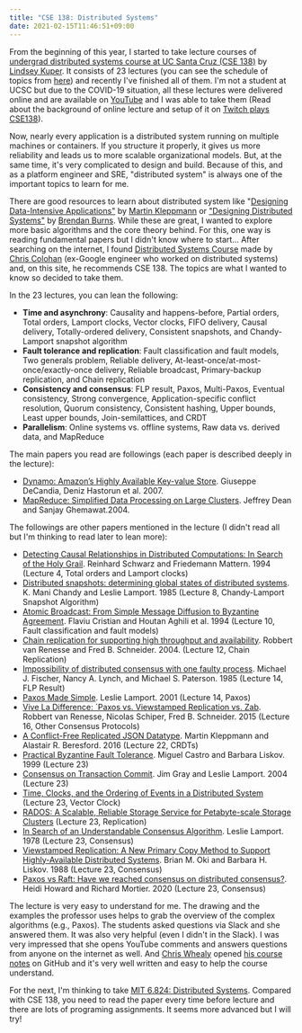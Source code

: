 ```yaml
---
title: "CSE 138: Distributed Systems"
date: 2021-02-15T11:46:51+09:00
---
```


From the beginning of this year, I started to take lecture courses of [undergrad distributed systems course at UC Santa Cruz (CSE 138)](http://composition.al/CSE138-2020-03/) by [Lindsey Kuper](https://twitter.com/lindsey). It consists of 23 lectures (you can see the schedule of topics from [here](http://composition.al/CSE138-2020-03/schedule.html)) and recently I've finished all of them. I'm not a student at UCSC but due to the COVID-19 situation, all these lectures were delivered online and are available on [YouTube](https://www.youtube.com/playlist?list=PLNPUF5QyWU8O0Wd8QDh9KaM1ggsxspJ31) and I was able to take them (Read about the background of online lecture and setup of it on [Twitch plays CSE138](http://composition.al/blog/2020/03/31/twitch-plays-cse138/)).

Now, nearly every application is a distributed system running on multiple machines or containers. If you structure it properly, it gives us more reliability and leads us to more scalable organizational models. But, at the same time, it's very complicated to design and build. Because of this, and as a platform engineer and SRE, "distributed system" is always one of the important topics to learn for me.

There are good resources to learn about distributed system like "[Designing Data-Intensive Applications"](https://dataintensive.net/) by [Martin Kleppmann](https://twitter.com/martinkl) or ["Designing Distributed Systems"](https://learning.oreilly.com/library/view/designing-distributed-systems/9781491983638/) by [Brendan Burns](https://twitter.com/brendandburns). While these are great, I wanted to explore more basic algorithms and the core theory behind. For this, one way is reading fundamental papers but I didn't know where to start... After searching on the internet, I found [Distributed Systems Course](http://www.distributedsystemscourse.com/) made by [Chris Colohan](http://www.colohan.com/) (ex-Google engineer who worked on distributed systems) and, on this site, he recommends CSE 138. The topics are what I wanted to know so decided to take them. 

In the 23 lectures, you can lean the following:

- **Time and asynchrony**: Causality and happens-before, Partial orders, Total orders, Lamport clocks, Vector clocks, FIFO delivery, Causal delivery, Totally-ordered delivery, Consistent snapshots, and Chandy-Lamport snapshot algorithm
- **Fault tolerance and replication**: Fault classification and fault models, Two generals problem, Reliable delivery, At-least-once/at-most-once/exactly-once delivery, Reliable broadcast, Primary-backup replication, and Chain replication
- **Consistency and consensus**: FLP result, Paxos, Multi-Paxos, Eventual consistency, Strong convergence, Application-specific conflict resolution, Quorum consistency, Consistent hashing, Upper bounds, Least upper bounds, Join-semilattices, and CRDT
- **Parallelism**: Online systems vs. offline systems, Raw data vs. derived data, and MapReduce

The main papers you read are followings (each paper is described deeply in the lecture):

- [Dynamo: Amazon’s Highly Available Key-value Store](https://www.allthingsdistributed.com/files/amazon-dynamo-sosp2007.pdf). Giuseppe DeCandia, Deniz Hastorun et al. 2007.
- [MapReduce: Simplified Data Processing on Large Clusters](https://static.googleusercontent.com/media/research.google.com/en//archive/mapreduce-osdi04.pdf). Jeffrey Dean and Sanjay Ghemawat.2004.

The followings are other papers mentioned in the lecture (I didn't read all but I'm thinking to read later to lean more):

- [Detecting Causal Relationships in Distributed Computations: In Search of the Holy Grail](https://www.vs.inf.ethz.ch/publ/papers/holygrail.pdf). Reinhard Schwarz and Friedemann Mattern. 1994  (Lecture 4, Total orders and Lamport clocks)
- [Distributed snapshots: determining global states of distributed systems](https://dl.acm.org/doi/10.1145/214451.214456). K. Mani Chandy and Leslie Lamport. 1985 (Lecture 8, Chandy-Lamport Snapshot Algorithm)
- [Atomic Broadcast: From Simple Message Diffusion to Byzantine Agreement](https://www.cs.huji.ac.il/~dolev/pubs/cristian85atomic.pdf). Flaviu Cristian and Houtan Aghili et al. 1994 (Lecture 10, Fault classification and fault models)
- [Chain replication for supporting high throughput and availability](https://dl.acm.org/doi/10.5555/1251254.1251261). Robbert van Renesse and Fred B. Schneider. 2004. (Lecture 12, Chain Replication)
- [Impossibility of distributed consensus with one faulty process](https://dl.acm.org/doi/10.1145/3149.214121). Michael J. Fischer, Nancy A. Lynch, and Michael S. Paterson. 1985 (Lecture 14, FLP Result)
- [Paxos Made Simple](https://lamport.azurewebsites.net/pubs/paxos-simple.pdf). Leslie Lamport. 2001 (Lecture 14, Paxos)
- [Vive La Difference: ´Paxos vs. Viewstamped Replication vs. Zab](https://www.cs.cornell.edu/fbs/publications/viveLaDifference.pdf). Robbert van Renesse, Nicolas Schiper, Fred B. Schneider. 2015 (Lecture 16, Other Consensus Protocols)
- [A Conflict-Free Replicated JSON Datatype](https://arxiv.org/abs/1608.03960). Martin Kleppmann and Alastair R. Beresford. 2016 (Lecture 22, CRDTs)
- [Practical Byzantine Fault Tolerance](http://pmg.csail.mit.edu/papers/osdi99.pdf). Miguel Castro and Barbara Liskov. 1999 (Lecture 23)
- [Consensus on Transaction Commit](https://lamport.azurewebsites.net/video/consensus-on-transaction-commit.pdf). Jim Gray and Leslie Lamport. 2004 (Lecture 23)
- [Time, Clocks, and the Ordering of Events in a Distributed System](https://lamport.azurewebsites.net/pubs/time-clocks.pdf) (Lecture 23, Vector Clock)
- [RADOS: A Scalable, Reliable Storage Service for Petabyte-scale Storage Clusters](https://ceph.com/wp-content/uploads/2016/08/weil-rados-pdsw07.pdf) (Lecture 23, Replication)
- [In Search of an Understandable Consensus Algorithm](https://raft.github.io/raft.pdf). Leslie Lamport. 1978 (Lecture 23, Consensus)
- [Viewstamped Replication: A New Primary Copy Method to Support Highly-Available Distributed Systems](https://dl.acm.org/doi/10.1145/62546.62549). Brian M. Oki and Barbara H. Liskov. 1988 (Lecture 23, Consensus)
- [Paxos vs Raft: Have we reached consensus on distributed consensus?](https://arxiv.org/abs/2004.05074). Heidi Howard and Richard Mortier. 2020 (Lecture 23, Consensus)

The lecture is very easy to understand for me. The drawing and the examples the professor uses helps to grab the overview of the complex algorithms (e.g., Paxos). The students asked questions via Slack and she answered them. It was also very helpful (even I didn't in the Slack). I was very impressed that she opens YouTube comments and answers questions from anyone on the internet as well. And [Chris Whealy](https://github.com/ChrisWhealy) opened [his course notes](https://github.com/ChrisWhealy/DistributedSystemNotes) on GitHub and it's very well written and easy to help the course understand. 

For the next, I'm thinking to take [MIT 6.824: Distributed Systems](https://pdos.csail.mit.edu/6.824/). Compared with CSE 138, you need to read the paper every time before lecture and there are lots of programing assignments. It seems more advanced but I will try!
